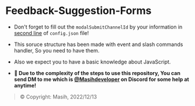# Feedback-Suggestion-Forms
- Don't forget to fill out the `modalSubmitChannelId` by your information in [second line](https://github.com/Masihdeveloper/Feedback-Suggestion-Forms/blob/main/config.json#L2) of `config.json` file!
- This soruce structure has been made with event and slash commands handler, So you need to have them.
- Also we expect you to have a basic knowledge about JavaScript.

- **📩 Due to the complexity of the steps to use this repository, You can send DM to me which is [@Masihdeveloper](https://discord.com/users/901765485341859911) on Discord for some help at anytime!**

> © Copyright: Masih, 2022/12/13
